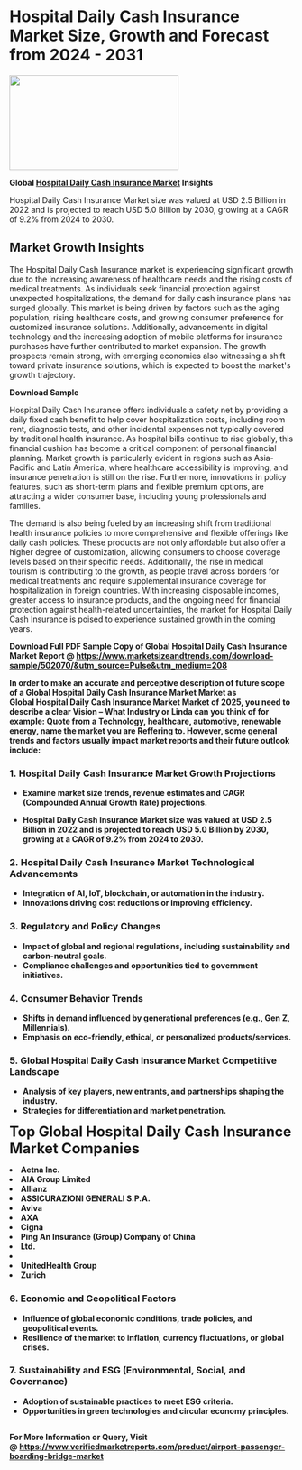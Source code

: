 <H1>Hospital Daily Cash Insurance Market Size, Growth and Forecast from 2024 - 2031</H1><img class="aligncenter size-medium wp-image-584254" src="https://thirdeyenews.in/wp-content/uploads/2024/09/Global-Market-Research-300x168.jpeg" alt="" width="300" height="168" /><p><strong>Global&nbsp;<a href="https://www.marketsizeandtrends.com/download-sample/502070/&amp;utm_source=Pulse&amp;utm_medium=208">Hospital Daily Cash Insurance Market</a> Insights</strong></p><p>Hospital Daily Cash Insurance Market size was valued at USD 2.5 Billion in 2022 and is projected to reach USD 5.0 Billion by 2030, growing at a CAGR of 9.2% from 2024 to 2030.</p><p><h2>Market Growth Insights</h2> <p>The Hospital Daily Cash Insurance market is experiencing significant growth due to the increasing awareness of healthcare needs and the rising costs of medical treatments. As individuals seek financial protection against unexpected hospitalizations, the demand for daily cash insurance plans has surged globally. This market is being driven by factors such as the aging population, rising healthcare costs, and growing consumer preference for customized insurance solutions. Additionally, advancements in digital technology and the increasing adoption of mobile platforms for insurance purchases have further contributed to market expansion. The growth prospects remain strong, with emerging economies also witnessing a shift toward private insurance solutions, which is expected to boost the market's growth trajectory.</p> <p><strong>Download Sample</strong></p> <p>Hospital Daily Cash Insurance offers individuals a safety net by providing a daily fixed cash benefit to help cover hospitalization costs, including room rent, diagnostic tests, and other incidental expenses not typically covered by traditional health insurance. As hospital bills continue to rise globally, this financial cushion has become a critical component of personal financial planning. Market growth is particularly evident in regions such as Asia-Pacific and Latin America, where healthcare accessibility is improving, and insurance penetration is still on the rise. Furthermore, innovations in policy features, such as short-term plans and flexible premium options, are attracting a wider consumer base, including young professionals and families.</p> <p>The demand is also being fueled by an increasing shift from traditional health insurance policies to more comprehensive and flexible offerings like daily cash policies. These products are not only affordable but also offer a higher degree of customization, allowing consumers to choose coverage levels based on their specific needs. Additionally, the rise in medical tourism is contributing to the growth, as people travel across borders for medical treatments and require supplemental insurance coverage for hospitalization in foreign countries. With increasing disposable incomes, greater access to insurance products, and the ongoing need for financial protection against health-related uncertainties, the market for Hospital Daily Cash Insurance is poised to experience sustained growth in the coming years.</p> <p><strong></p><p><span class=""><strong>Download Full PDF Sample Copy of Global Hospital Daily Cash Insurance Market Report</strong> @ <a href="https://www.marketsizeandtrends.com/download-sample/502070/&amp;utm_source=Pulse&amp;utm_medium=208" target="_blank">https://www.marketsizeandtrends.com/download-sample/502070/&amp;utm_source=Pulse&amp;utm_medium=208</a></span></p><p>In order to make an accurate and perceptive description of future scope of a Global&nbsp;Hospital Daily Cash Insurance Market Market as Global&nbsp;Hospital Daily Cash Insurance Market Market of 2025, you need to describe a clear Vision &ndash; What Industry or Linda can you think of for example: Quote from a Technology, healthcare, automotive, renewable energy, name the market you are Reffering to. However, some general trends and factors usually impact market reports and their future outlook include:</p><h3>1.&nbsp;<strong>Hospital Daily Cash Insurance Market Growth Projections</strong></h3><ul><li>Examine market size trends, revenue estimates and CAGR (Compounded Annual Growth Rate) projections.</li><li><p>Hospital Daily Cash Insurance Market size was valued at USD 2.5 Billion in 2022 and is projected to reach USD 5.0 Billion by 2030, growing at a CAGR of 9.2% from 2024 to 2030.</p></li></ul><h3>2.&nbsp;<strong>Hospital Daily Cash Insurance Market Technological Advancements</strong></h3><ul><li>Integration of AI, IoT, blockchain, or automation in the industry.</li><li>Innovations driving cost reductions or improving efficiency.</li></ul><h3>3.&nbsp;<strong>Regulatory and Policy Changes</strong></h3><ul><li>Impact of global and regional regulations, including sustainability and carbon-neutral goals.</li><li>Compliance challenges and opportunities tied to government initiatives.</li></ul><h3>4.&nbsp;<strong>Consumer Behavior Trends</strong></h3><ul><li>Shifts in demand influenced by generational preferences (e.g., Gen Z, Millennials).</li><li>Emphasis on eco-friendly, ethical, or personalized products/services.</li></ul><h3>5.&nbsp;<strong>Global Hospital Daily Cash Insurance Market Competitive Landscape</strong></h3><ul><li>Analysis of key players, new entrants, and partnerships shaping the industry.</li><li>Strategies for differentiation and market penetration.</li></ul><p data-pm-slice="1 1 []"><span style="color: inherit; font-family: inherit; font-size: 25px;">Top Global Hospital Daily Cash Insurance Market Companies</span></p><div class="" data-test-id=""><p><li>Aetna Inc.</li><li> AIA Group Limited</li><li> Allianz</li><li> ASSICURAZIONI GENERALI S.P.A.</li><li> Aviva</li><li> AXA</li><li> Cigna</li><li> Ping An Insurance (Group) Company of China</li><li> Ltd.</li><li></li><li> UnitedHealth Group</li><li> Zurich</li></p></div><h3>6.&nbsp;<strong>Economic and Geopolitical Factors</strong></h3><ul><li>Influence of global economic conditions, trade policies, and geopolitical events.</li><li>Resilience of the market to inflation, currency fluctuations, or global crises.</li></ul><h3>7.&nbsp;<strong>Sustainability and ESG (Environmental, Social, and Governance)</strong></h3><ul><li>Adoption of sustainable practices to meet ESG criteria.</li><li>Opportunities in green technologies and circular economy principles.</li></ul><h2><strong style="font-size: 14px;">For More Information or Query, Visit @&nbsp;</strong><a style="background-color: #ffffff; font-size: 14px;" href="https://www.marketsizeandtrends.com/report/hospital-daily-cash-insurance-market/" target="_blank">https://www.verifiedmarketreports.com/product/airport-passenger-boarding-bridge-market</a></h2>
